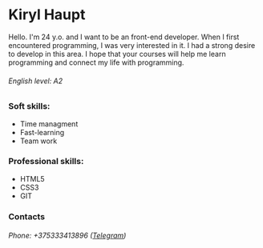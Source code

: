# Kiryl Haupt #

Hello. I'm 24 y.o. and I want to be an front-end developer. When I first encountered programming, I was very interested in it. I had a strong desire to develop in this area. I hope that your courses will help me learn programming and connect my life with programming.
###### English level: A2 ######

### Soft skills: ###
* Time managment
* Fast-learning
* Team work

### Professional skills: ###
* HTML5
* CSS3
* GIT

### Contacts ###
###### Phone: +375333413896 ([Telegram](https://t.me/kirilljs23)) ######
